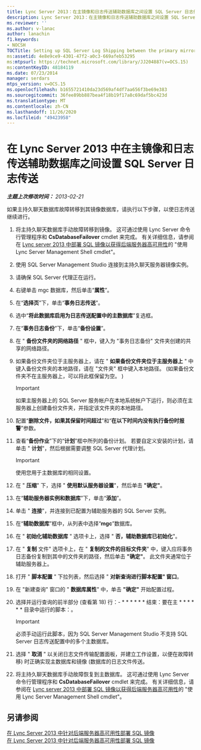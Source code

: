 ```yaml
---
title: Lync Server 2013：在主镜像和日志传送辅助数据库之间设置 SQL Server 日志传送
description: Lync Server 2013：在主镜像和日志传送辅助数据库之间设置 SQL Server 日志传送。
ms.reviewer: ''
ms.author: v-lanac
author: lanachin
f1.keywords:
- NOCSH
TOCTitle: Setting up SQL Server Log Shipping between the primary mirror and the Log Shipping secondary database
ms:assetid: 4e8e9ce9-4301-47f2-a0c3-669afeb53295
ms:mtpsurl: https://technet.microsoft.com/library/JJ204887(v=OCS.15)
ms:contentKeyID: 48184119
ms.date: 07/23/2014
manager: serdars
mtps_version: v=OCS.15
ms.openlocfilehash: b1655721410da23d569af4df7aa656f3be69e383
ms.sourcegitcommit: 36fee89bb887bea4f18b19f17a8c69daf5bc423d
ms.translationtype: MT
ms.contentlocale: zh-CN
ms.lasthandoff: 11/26/2020
ms.locfileid: "49423958"
---
```

# <a name="setting-up-sql-server-log-shipping-between-the-primary-mirror-and-the-log-shipping-secondary-database-in-lync-server-2013"></a>在 Lync Server 2013 中在主镜像和日志传送辅助数据库之间设置 SQL Server 日志传送

<div data-xmlns="http://www.w3.org/1999/xhtml">

<div class="topic" data-xmlns="http://www.w3.org/1999/xhtml" data-msxsl="urn:schemas-microsoft-com:xslt" data-cs="https://msdn.microsoft.com/">

<div data-asp="https://msdn2.microsoft.com/asp">



</div>

<div id="mainSection">

<div id="mainBody">

<span> </span>

_**主题上次修改时间：** 2013-02-21_

如果主持久聊天数据库故障转移到其镜像数据库，请执行以下步骤，以使日志传送继续进行。

1.  将主持久聊天数据库手动故障转移到镜像。 这可通过使用 Lync Server 命令行管理程序和 **CsDatabaseFailover** cmdlet 来完成。 有关详细信息，请参阅在 [Lync server 2013 中部署 SQL 镜像以获得后端服务器高可用性](lync-server-2013-deploying-sql-mirroring-for-back-end-server-high-availability.md)的 "使用 Lync Server Management Shell cmdlet"。

2.  使用 SQL Server Management Studio 连接到主持久聊天服务器镜像实例。

3.  请确保 SQL Server 代理正在运行。

4.  右键单击 mgc 数据库，然后单击“**属性**”。

5.  在“**选择页**”下，单击“**事务日志传送**”。

6.  选中“**将此数据库启用为日志传送配置中的主数据库**”复选框。

7.  在“**事务日志备份**”下，单击“**备份设置**”。

8.  在 " **备份文件夹的网络路径** " 框中，键入为 "事务日志备份" 文件夹创建的共享的网络路径。

9.  如果备份文件夹位于主服务器上，请在 " **如果备份文件夹位于主服务器上** " 中键入备份文件夹的本地路径，请在 "文件夹" 框中键入本地路径。  (如果备份文件夹不在主服务器上，可以将此框保留为空。 ) 
    
    <div>
    

    > [!IMPORTANT]  
    > 如果主服务器上的 SQL Server 服务帐户在本地系统帐户下运行，则必须在主服务器上创建备份文件夹，并指定该文件夹的本地路径。

    
    </div>

10. 配置“**删除文件，如果其保留时间超过**”和“**在以下时间内没有执行备份时报警**”参数。

11. 查看“**备份作业**”下的“**计划**”框中所列的备份计划。 若要自定义安装的计划，请单击 " **计划**"，然后根据需要调整 SQL Server 代理计划。
    
    <div>
    

    > [!IMPORTANT]  
    > 使用您用于主数据库的相同设置。

    
    </div>

12. 在 " **压缩**" 下，选择 " **使用默认服务器设置**"，然后单击 **"确定"**。

13. 在“**辅助服务器实例和数据库**”下，单击“**添加**”。

14. 单击 " **连接**"，并连接到已配置为辅助服务器的 SQL Server 实例。

15. 在“**辅助数据库**”框中，从列表中选择“**mgc**”数据库。

16. 在 " **初始化辅助数据库** " 选项卡上，选择 " **否，辅助数据库已初始化**"。

17. 在 " **复制** 文件" 选项卡上，在 " **复制的文件的目标文件夹**" 中，键入应将事务日志备份复制到其中的文件夹的路径，然后单击 **"确定"**。 此文件夹通常位于辅助服务器上。

18. 打开 " **脚本配置** " 下拉列表，然后选择 " **对新查询进行脚本配置" 窗口**。

19. 在 "新建查询" 窗口的 " **数据库属性**" 中，单击 **"确定"** 开始配置过程。

20. 选择并运行查询的前半部分 (查看第 18) 行：- \* \* \* \* \* \* 结束：要在主 \* \* \* \* \* \* 目录中运行的脚本：。
    
    <div>
    

    > [!IMPORTANT]  
    > 必须手动运行此脚本，因为 SQL Server Management Studio 不支持 SQL Server 日志传送配置中的多个主数据库。

    
    </div>

21. 选择 " **取消** " 以关闭日志文件传输配置面板，并建立工作设置，以便在故障转移) 时正确实现主数据库和镜像 (数据库的日志文件传送。

22. 将主持久聊天数据库手动故障恢复到主数据库。 这可通过使用 Lync Server 命令行管理程序和 **CsDatabaseFailover** cmdlet 来完成。 有关详细信息，请参阅在 [Lync server 2013 中部署 SQL 镜像以获得后端服务器高可用性](lync-server-2013-deploying-sql-mirroring-for-back-end-server-high-availability.md)的 "使用 Lync Server Management Shell cmdlet"。

<div>

## <a name="see-also"></a>另请参阅


[在 Lync Server 2013 中针对后端服务器高可用性部署 SQL 镜像](lync-server-2013-deploying-sql-mirroring-for-back-end-server-high-availability.md)  
[在 Lync Server 2013 中针对后端服务器高可用性部署 SQL 镜像](lync-server-2013-deploying-sql-mirroring-for-back-end-server-high-availability.md)  
  

</div>

</div>

<span> </span>

</div>

</div>

</div>

